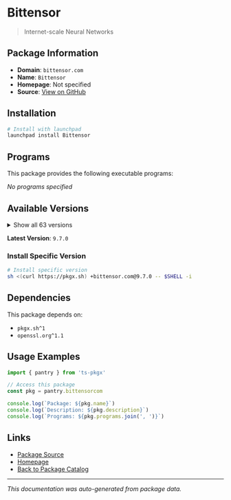 # Bittensor

> Internet-scale Neural Networks

## Package Information

- **Domain**: `bittensor.com`
- **Name**: `Bittensor`
- **Homepage**: Not specified
- **Source**: [View on GitHub](https://github.com/pkgxdev/pantry/tree/main/projects/bittensor.com/package.yml)

## Installation

```bash
# Install with launchpad
launchpad install Bittensor
```

## Programs

This package provides the following executable programs:

*No programs specified*

## Available Versions

<details>
<summary>Show all 63 versions</summary>

- `9.7.0`, `9.6.1`, `9.6.0`, `9.5.0`, `9.4.0`
- `9.3.0`, `9.2.0`, `9.1.0`, `9.0.4`, `9.0.3`
- `9.0.2`, `9.0.1`, `9.0.0`, `8.5.2`, `8.5.1`
- `8.5.0`, `8.4.5`, `8.4.4`, `8.4.3`, `8.4.2`
- `8.4.1`, `8.4.0`, `8.3.1`, `8.3.0`, `8.2.1`
- `8.2.0`, `8.1.1`, `8.1.0`, `8.0.0`, `7.4.0`
- `7.3.1`, `7.3.0`, `7.2.1`, `7.2.0`, `7.1.2`
- `7.1.1`, `7.1.0`, `7.0.2`, `7.0.1`, `7.0.0`
- `6.12.4`, `6.12.3`, `6.12.2`, `6.12.1`, `6.12.0`
- `6.11.1`, `6.11.0`, `6.10.2`, `6.10.1`, `6.10.0`
- `6.9.4`, `6.9.3`, `6.9.2`, `6.9.1`, `6.9.0`
- `6.8.2`, `6.8.1`, `6.8.0`, `6.7.3`, `6.7.2`
- `6.7.1`, `6.7.0`, `6.5.0`

</details>

**Latest Version**: `9.7.0`

### Install Specific Version

```bash
# Install specific version
sh <(curl https://pkgx.sh) +bittensor.com@9.7.0 -- $SHELL -i
```

## Dependencies

This package depends on:

- `pkgx.sh^1`
- `openssl.org^1.1`

## Usage Examples

```typescript
import { pantry } from 'ts-pkgx'

// Access this package
const pkg = pantry.bittensorcom

console.log(`Package: ${pkg.name}`)
console.log(`Description: ${pkg.description}`)
console.log(`Programs: ${pkg.programs.join(', ')}`)
```

## Links

- [Package Source](https://github.com/pkgxdev/pantry/tree/main/projects/bittensor.com/package.yml)
- [Homepage](#)
- [Back to Package Catalog](../package-catalog.md)

---

*This documentation was auto-generated from package data.*
